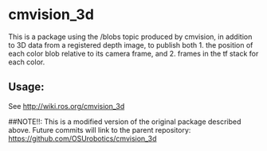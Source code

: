 cmvision_3d
==================

This is a package using the /blobs topic produced by cmvision, in addition to 3D data from a registered depth image, to publish both 1. the position of each color blob relative to its camera frame, and 2. frames in the tf stack for each color.

## Usage:
See http://wiki.ros.org/cmvision_3d


##NOTE!!:
This is a modified version of the original package described above. Future commits will link to the parent repository: 
https://github.com/OSUrobotics/cmvision_3d

